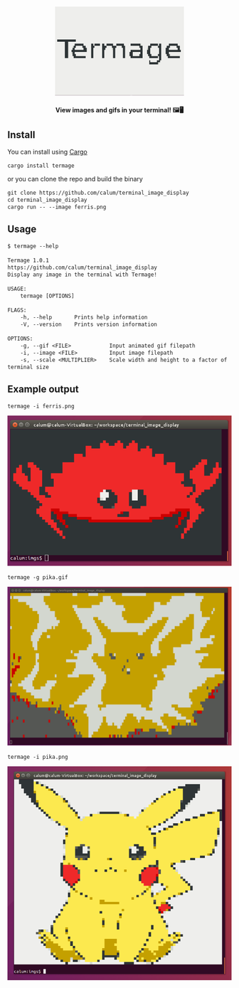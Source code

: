 <div align="center">
  <a href="https://github.com/calum/terminal_image_display">
    <img src="https://raw.githubusercontent.com/calum/terminal_image_display/master/docs/screenshots/termage.png" alt="Termage" height="200" />
  </a>
</div>

<h4 align="center">View images and gifs in your terminal! 🖼️🖥️</h4>

## Install

You can install using [Cargo](https://crates.io/)
```
cargo install termage
```

or you can clone the repo and build the binary
```
git clone https://github.com/calum/terminal_image_display
cd terminal_image_display
cargo run -- --image ferris.png
```

## Usage
```
$ termage --help

Termage 1.0.1
https://github.com/calum/terminal_image_display
Display any image in the terminal with Termage!

USAGE:
    termage [OPTIONS]

FLAGS:
    -h, --help       Prints help information
    -V, --version    Prints version information

OPTIONS:
    -g, --gif <FILE>            Input animated gif filepath
    -i, --image <FILE>          Input image filepath
    -s, --scale <MULTIPLIER>    Scale width and height to a factor of terminal size
```

## Example output
```
termage -i ferris.png
```
![](https://raw.githubusercontent.com/calum/terminal_image_display/master/docs/screenshots/ferris_termage.png)

```
termage -g pika.gif
```
![](https://raw.githubusercontent.com/calum/terminal_image_display/master/docs/screenshots/pika_termage.gif)

```
termage -i pika.png
```
![](https://raw.githubusercontent.com/calum/terminal_image_display/master/docs/screenshots/pika_termage.png)
